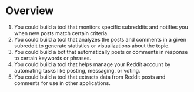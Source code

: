 # Overview

1. You could build a tool that monitors specific subreddits and notifies you
   when new posts match certain criteria.
2. You could build a tool that analyzes the posts and comments in a given
   subreddit to generate statistics or visualizations about the topic.
3. You could build a bot that automatically posts or comments in response to
   certain keywords or phrases.
4. You could build a tool that helps manage your Reddit account by automating
   tasks like posting, messaging, or voting.
5. You could build a tool that extracts data from Reddit posts and comments for
   use in other applications.
